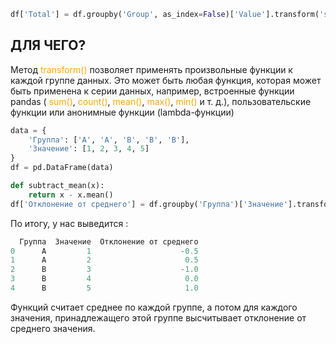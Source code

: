 ```python 
df['Total'] = df.groupby('Group', as_index=False)['Value'].transform('sum')
```

<h2>ДЛЯ ЧЕГО?</h2>
Метод<span style="color:rgb(253, 165, 15)"> transform() </span>позволяет применять произвольные функции к каждой группе данных. Это может быть любая функция, которая может быть применена к серии данных, например, встроенные функции pandas (<span style="color:rgb(253, 165, 15)"> sum()</span>, <span style="color:rgb(253, 165, 15)"> count()</span>, <span style="color:rgb(253, 165, 15)"> mean()</span>, <span style="color:rgb(253, 165, 15)"> max()</span>, <span style="color:rgb(253, 165, 15)"> min()</span> и т. д.), пользовательские функции или анонимные функции (lambda-функции)

```python 
data = {
    'Группа': ['A', 'A', 'B', 'B', 'B'],
    'Значение': [1, 2, 3, 4, 5]
}
df = pd.DataFrame(data)

def subtract_mean(x):
    return x - x.mean()
df['Отклонение от среднего'] = df.groupby('Группа')['Значение'].transform(subtract_mean)

```

По итогу, у нас выведится : 

```python 
  Группа  Значение  Отклонение от среднего
0      A         1                    -0.5
1      A         2                     0.5
2      B         3                    -1.0
3      B         4                     0.0
4      B         5                     1.0
```

Функций считает среднее по каждой группе, а потом для каждого значения, принадлежащего этой группе высчитывает отклонение от среднего значения.

